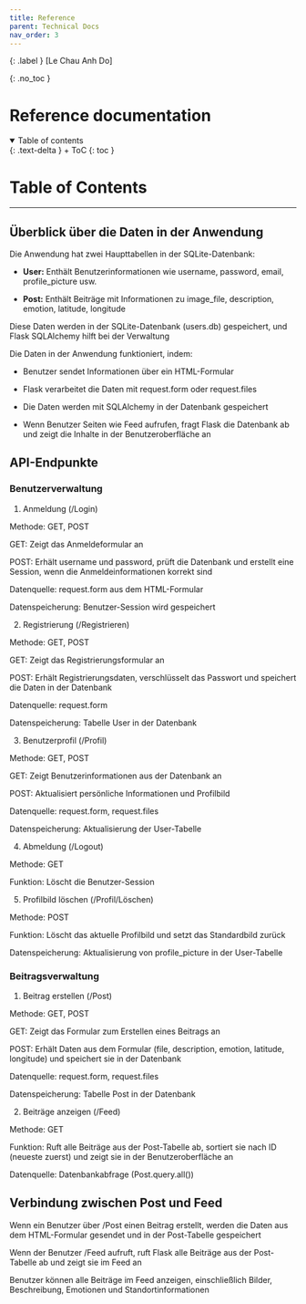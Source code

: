 ```yaml
---
title: Reference
parent: Technical Docs
nav_order: 3
---
```


{: .label }
[Le Chau Anh Do]

{: .no_toc }
# Reference documentation

<details open markdown="block">
{: .text-delta }
<summary>Table of contents</summary>
+ ToC
{: toc }
</details>

# **Table of Contents**

---

## **Überblick über die Daten in der Anwendung** ##

Die Anwendung hat zwei Haupttabellen in der SQLite-Datenbank:

- **User:** Enthält Benutzerinformationen wie username, password, email, profile_picture usw.

- **Post:** Enthält Beiträge mit Informationen zu image_file, description, emotion, latitude, longitude

Diese Daten werden in der SQLite-Datenbank (users.db) gespeichert, und Flask SQLAlchemy hilft bei der Verwaltung

Die Daten in der Anwendung funktioniert, indem: 

- Benutzer sendet Informationen über ein HTML-Formular

- Flask verarbeitet die Daten mit request.form oder request.files

- Die Daten werden mit SQLAlchemy in der Datenbank gespeichert

- Wenn Benutzer Seiten wie Feed aufrufen, fragt Flask die Datenbank ab und zeigt die Inhalte in der Benutzeroberfläche an

## **API-Endpunkte** ##

### **Benutzerverwaltung** ###

1. Anmeldung (/Login)

Methode: GET, POST

GET: Zeigt das Anmeldeformular an

POST: Erhält username und password, prüft die Datenbank und erstellt eine Session, wenn die Anmeldeinformationen korrekt sind

Datenquelle: request.form aus dem HTML-Formular

Datenspeicherung: Benutzer-Session wird gespeichert

2. Registrierung (/Registrieren)

Methode: GET, POST

GET: Zeigt das Registrierungsformular an

POST: Erhält Registrierungsdaten, verschlüsselt das Passwort und speichert die Daten in der Datenbank

Datenquelle: request.form

Datenspeicherung: Tabelle User in der Datenbank

3. Benutzerprofil (/Profil)

Methode: GET, POST

GET: Zeigt Benutzerinformationen aus der Datenbank an

POST: Aktualisiert persönliche Informationen und Profilbild

Datenquelle: request.form, request.files

Datenspeicherung: Aktualisierung der User-Tabelle

4. Abmeldung (/Logout)

Methode: GET

Funktion: Löscht die Benutzer-Session

5. Profilbild löschen (/Profil/Löschen)

Methode: POST

Funktion: Löscht das aktuelle Profilbild und setzt das Standardbild zurück

Datenspeicherung: Aktualisierung von profile_picture in der User-Tabelle

### **Beitragsverwaltung** ###

1. Beitrag erstellen (/Post)

Methode: GET, POST

GET: Zeigt das Formular zum Erstellen eines Beitrags an

POST: Erhält Daten aus dem Formular (file, description, emotion, latitude, longitude) und speichert sie in der Datenbank

Datenquelle: request.form, request.files

Datenspeicherung: Tabelle Post in der Datenbank

2. Beiträge anzeigen (/Feed)

Methode: GET

Funktion: Ruft alle Beiträge aus der Post-Tabelle ab, sortiert sie nach ID (neueste zuerst) und zeigt sie in der Benutzeroberfläche an

Datenquelle: Datenbankabfrage (Post.query.all())

## **Verbindung zwischen Post und Feed** ##

Wenn ein Benutzer über /Post einen Beitrag erstellt, werden die Daten aus dem HTML-Formular gesendet und in der Post-Tabelle gespeichert

Wenn der Benutzer /Feed aufruft, ruft Flask alle Beiträge aus der Post-Tabelle ab und zeigt sie im Feed an

Benutzer können alle Beiträge im Feed anzeigen, einschließlich Bilder, Beschreibung, Emotionen und Standortinformationen

